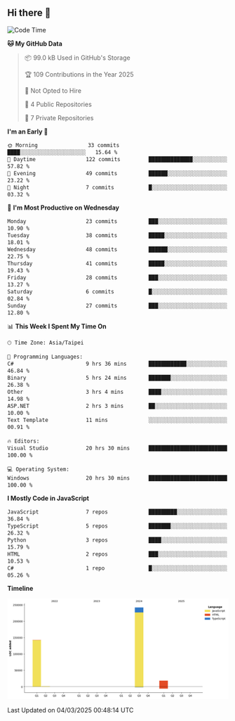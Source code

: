 ## Hi there 👋

<!--
**Latisha19/Latisha19** is a ✨ _special_ ✨ repository because its `README.md` (this file) appears on your GitHub profile.

Here are some ideas to get you started:

- 🔭 I’m currently working on ...
- 🌱 I’m currently learning ...
- 👯 I’m looking to collaborate on ...
- 🤔 I’m looking for help with ...
- 💬 Ask me about ...
- 📫 How to reach me: ...
- 😄 Pronouns: ...
- ⚡ Fun fact: ...
-->

<!--START_SECTION:waka-->
![Code Time](http://img.shields.io/badge/Code%20Time-1%2C421%20hrs%2058%20mins-blue)

**🐱 My GitHub Data** 

> 📦 99.0 kB Used in GitHub's Storage 
 > 
> 🏆 109 Contributions in the Year 2025
 > 
> 🚫 Not Opted to Hire
 > 
> 📜 4 Public Repositories 
 > 
> 🔑 7 Private Repositories 
 > 
**I'm an Early 🐤** 

```text
🌞 Morning                33 commits          ████░░░░░░░░░░░░░░░░░░░░░   15.64 % 
🌆 Daytime                122 commits         ██████████████░░░░░░░░░░░   57.82 % 
🌃 Evening                49 commits          ██████░░░░░░░░░░░░░░░░░░░   23.22 % 
🌙 Night                  7 commits           █░░░░░░░░░░░░░░░░░░░░░░░░   03.32 % 
```
📅 **I'm Most Productive on Wednesday** 

```text
Monday                   23 commits          ███░░░░░░░░░░░░░░░░░░░░░░   10.90 % 
Tuesday                  38 commits          █████░░░░░░░░░░░░░░░░░░░░   18.01 % 
Wednesday                48 commits          ██████░░░░░░░░░░░░░░░░░░░   22.75 % 
Thursday                 41 commits          █████░░░░░░░░░░░░░░░░░░░░   19.43 % 
Friday                   28 commits          ███░░░░░░░░░░░░░░░░░░░░░░   13.27 % 
Saturday                 6 commits           █░░░░░░░░░░░░░░░░░░░░░░░░   02.84 % 
Sunday                   27 commits          ███░░░░░░░░░░░░░░░░░░░░░░   12.80 % 
```


📊 **This Week I Spent My Time On** 

```text
🕑︎ Time Zone: Asia/Taipei

💬 Programming Languages: 
C#                       9 hrs 36 mins       ████████████░░░░░░░░░░░░░   46.84 % 
Binary                   5 hrs 24 mins       ███████░░░░░░░░░░░░░░░░░░   26.38 % 
Other                    3 hrs 4 mins        ████░░░░░░░░░░░░░░░░░░░░░   14.98 % 
ASP.NET                  2 hrs 3 mins        ██░░░░░░░░░░░░░░░░░░░░░░░   10.00 % 
Text Template            11 mins             ░░░░░░░░░░░░░░░░░░░░░░░░░   00.91 % 

🔥 Editors: 
Visual Studio            20 hrs 30 mins      █████████████████████████   100.00 % 

💻 Operating System: 
Windows                  20 hrs 30 mins      █████████████████████████   100.00 % 
```

**I Mostly Code in JavaScript** 

```text
JavaScript               7 repos             █████████░░░░░░░░░░░░░░░░   36.84 % 
TypeScript               5 repos             ███████░░░░░░░░░░░░░░░░░░   26.32 % 
Python                   3 repos             ████░░░░░░░░░░░░░░░░░░░░░   15.79 % 
HTML                     2 repos             ███░░░░░░░░░░░░░░░░░░░░░░   10.53 % 
C#                       1 repo              █░░░░░░░░░░░░░░░░░░░░░░░░   05.26 % 
```



**Timeline**

![Lines of Code chart](https://raw.githubusercontent.com/Latisha19/Latisha19/main/assets/bar_graph.png)


 Last Updated on 04/03/2025 00:48:14 UTC
<!--END_SECTION:waka-->
